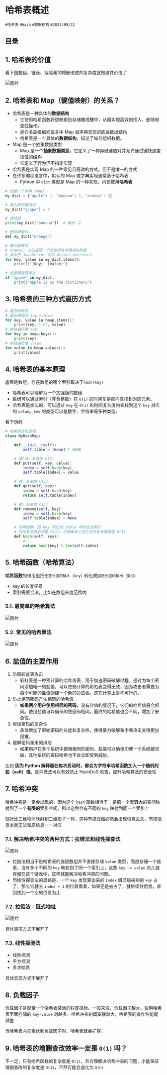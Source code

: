 
# 哈希表概述

`#哈希表` `#hash` `#数据结构`  `#2024/09/22` 


## 目录
<!-- toc -->
 ## 1. 哈希表的价值 

看下图数组、链表、及哈希的增删改成的复杂度就知道其价值了 

![图片](https://blog-1310531898.cos.ap-beijing.myqcloud.com/832-34-20241012/Pasted%20image%2020240922161703.png)
## 2. 哈希表和 Map（键值映射）的关系？

- 哈希表是一种具体的**数据结构**
	- 它使用哈希函数将键映射到存储桶或槽中，从而实现高效的插入、删除和查找操作。
	- 是许多高级编程语言中 Map 或字典实现的底层数据结构
	- 哈希表是一个具体的**数据结构**，描述了如何组织数据。
- Map 是一个抽象数据类型
	- Map 是一个**抽象数据类型**，它定义了一种存储键值对并允许通过键快速查找值的结构
	- 它定义了行为但不指定实现
- 哈希表是实现 Map 的一种常见且高效的方式，但不是唯一的方式
- 在许多编程语言中，默认的 Map 或字典实现通常基于哈希表
	- Python 中 `dict` 类型是 Map 的一种实现，内部使用**哈希表**

```python
# 创建一个字典（Map）
my_dict = {"apple": 1, "banana": 2, "orange": 3}

# 插入新的键值对
my_dict["grape"] = 4

# 查找值
print(my_dict["banana"])  # 输出：2

# 删除键值对
del my_dict["orange"]

# 遍历键值对
# items() 方法返回一个包含所有字典项的列表
# 类似于 JavaScript 中的 Object.entries()
for key, value in my_dict.items():
    print(f"{key}: {value}")

# 检查键是否存在
if "apple" in my_dict:
    print("Apple is in the dictionary")
```

## 3. 哈希表的三种方式遍历方式

```python
# 遍历哈希表
# 遍历键值对 key->value
for key, value in hmap.items():
    print(key, "->", value)
# 单独遍历键 key
for key in hmap.keys():
    print(key)
# 单独遍历值 value
for value in hmap.values():
    print(value)
```

## 4. 哈希表的基本原理

底层是数组，存在数组的哪个索引取决于`hash(key)`
- 哈希表可以理解为一个加强版的数组
- 数组可以通过索引（非负整数）在 `O(1)` 的时间复杂度内查找到对应元素。
- 哈希表是类似的，可以通过 `key` 在 `O(1)` 的时间复杂度内查找到这个 `key` 对应的 `value`。`key` 的类型可以是数字、字符串等多种类型。

看下伪码

```python
# 哈希表伪码逻辑
class MyHashMap:

    def __init__(self):
        self.table = [None] * 1000

    # 增/改，复杂度 O(1)
    def put(self, key, value):
        index = self.hash(key)
        self.table[index] = value

    # 查，复杂度 O(1)
    def get(self, key):
        index = self.hash(key)
        return self.table[index]

    # 删，复杂度 O(1)
    def remove(self, key):
        index = self.hash(key)
        self.table[index] = None

    # 哈希函数，把 key 转化成 table 中的合法索引
    # 时间复杂度必须是 O(1)，才能保证上述方法的复杂度都是 O(1)
    def hash(self, key):
        # ...
        return hash(key) % len(self.table)

```

## 5. 哈希函数（哈希算法）

**哈希函数**的作用是把`任意长度的输入（key）`转化成`固定长度的输出（索引）`
- key 的长度任意
- 索引需要合法，比如在数组长度范围内

### 5.1. 最简单的哈希算法

![图片](https://blog-1310531898.cos.ap-beijing.myqcloud.com/832-34-20241012/Pasted%20image%2020240922160729.png)

### 5.2. 常见的哈希算法

![图片](https://blog-1310531898.cos.ap-beijing.myqcloud.com/832-34-20241012/Pasted%20image%2020240922160829.png)

## 6. 盐值的主要作用

1. 防御彩虹表攻击
	- 彩虹表是一种预计算的哈希值表，用于加速密码破解过程。通过为每个密码添加唯一的盐值，可以使预计算的彩虹表变得无效，因为攻击者需要为每个可能的盐值创建一个新的彩虹表，这在计算上是不可行的。
2. 防止相同密码产生相同的哈希值
	- **如果两个用户使用相同的密码**，没有盐值的情况下，它们的哈希值将会相同。使用盐值可以确保即使密码相同，最终的哈希值也会不同，增加了安全性。
3. 增加密码的复杂性
	- 盐值增加了原始密码的长度和复杂性，使得暴力破解和字典攻击变得更加困难。
4. 缓解密码重用的风险
	- 如果用户在多个系统中使用相同的密码，盐值可以确保即使一个系统被攻破，其他系统的密码哈希也不会立即受到威胁。

比如 **因为 Python 解释器在每次启动时，都会为字符串哈希函数加入一个随机的盐（salt）值**。这种做法可以有效防止 HashDoS 攻击，提升哈希算法的安全性

## 7. 哈希冲突

哈希冲突是一定会出现的，因为这个 `hash` 函数相当于：是把一个**无穷大**的空间映射到了一个**有限的**索引空间，所以必然会有不同的 `key` 映射到同一个索引上

就好比三维物体映射到二维影子一样，这种有损压缩必然会出现信息丢失，有损信息本就无法和原信息一一对应

### 7.1. 解决哈希冲突的两种方式：拉链法和线性探查法

![图片](https://blog-1310531898.cos.ap-beijing.myqcloud.com/832-34-20241012/Pasted%20image%2020240922152659.png)

- 拉链法相当于是哈希表的底层数组并不直接存储 `value` 类型，而是存储一个链表，当有多个不同的 `key` 映射到了同一个索引上，这些 `key -> value` 对儿就存储在这个链表中，这样就能解决哈希冲突的问题。
- 而线性探查法的思路是，一个 `key` 发现算出来的 `index` 值已经被别的 `key` 占了，那么它就去 `index + 1` 的位置看看，如果还是被占了，就继续往后找，直到找到一个空的位置为止

### 7.2. 拉链法：链式地址

![图片](https://blog-1310531898.cos.ap-beijing.myqcloud.com/832-34-20241012/Pasted%20image%2020240922160159.png)

具体事项方式不展开了
### 7.3. 线性探测法

- 线性探测
- 平方探测
- 多次哈希

具体实现方式不展开了

## 8. 负载因子

负载因子是度量一个哈希表装满的程度指标。一般来说，负载因子越大，说明哈希表里面存储的 `key-value` 对越多，哈希冲突的概率就越大，哈希表的操作性能就越差

当哈希表内元素达到负载因子时，哈希表就会扩容。

## 9. 哈希表的增删查改效率一定是 `O(1)` 吗？

不一定，只有哈希函数的复杂度是 `O(1)`，且合理解决哈希冲突的问题，才能保证增删查改的复杂度是 `O(1)`，不然可能会退化为 `O(n)`

